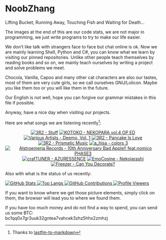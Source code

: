 # NoobZhang

Lifting Bucket, Running Away, Touching Fish and Waiting for Death...  

The images at the end of this are our code stats, we are not major in programming, we just write programs to try to make our life easier.

We don't like talk with strangers face to face but chat online is ok. Now we are mainly learning Shell, Python and C#, you can know what we learn by visiting our pinned repositories. Unlike other people teach themselves by reading books and so on, we mainly teach ourselves by writing a project and solve problems we meet.

Chocola, Vanilla, Capoo and many other cat characters are also our tastes, most of them are very cute girls, so we call ourselves GNU/Lolicon. Maybe you like them too or you will like them in the future.

Our English is not well, hope you can forgive our grammar mistakes in this file if possible.

Anyway, have a nice day when visiting our projects.

Here are what songs we are listening recently[^1]:  

<!-- lastfm -->
<p align="center"><a href="https://www.last.fm/music/3R2/Stuff"><img src="https://lastfm.freetls.fastly.net/i/u/64s/e092d08d9d5f1133c4454ef164bbd2b3.jpg" title="3R2 - Stuff"></a> <a href="https://www.last.fm/music/KOTOKO/NEKOPARA+vol.4+OP+ED"><img src="https://lastfm.freetls.fastly.net/i/u/64s/fff6d401d6d466c130bbc2338db3a288.png" title="KOTOKO - NEKOPARA vol.4 OP ED"></a> <a href="https://www.last.fm/music/Various+Artists/Deemo,+Vol.+1"><img src="https://lastfm.freetls.fastly.net/i/u/64s/dcc2ca5e6a9b8008b0bfde5b2b312c97.jpg" title="Various Artists - Deemo, Vol. 1"></a> <a href="https://www.last.fm/music/3R2/Pancake+Is+Love"><img src="https://lastfm.freetls.fastly.net/i/u/64s/efffbbaabd00a62f272c7aa20a044165.jpg" title="3R2 - Pancake Is Love"></a> <a href="https://www.last.fm/music/3R2/Prismatic+Music"><img src="https://lastfm.freetls.fastly.net/i/u/64s/df460559e1c773b7f180170f9ba5b476.jpg" title="3R2 - Prismatic Music"></a> <a href="https://www.last.fm/music/a_hisa/colors+3"><img src="https://lastfm.freetls.fastly.net/i/u/64s/f01a0b18eed8117b3a308b4169626d8e.png" title="a_hisa - colors 3"></a> <a href="https://www.last.fm/music/Alstroemeria+Records/10th+Anniversary+Bad+Apple!!+feat.nomico+PHASE3"><img src="https://lastfm.freetls.fastly.net/i/u/64s/d93dadff174024065236296a48aa8f62.jpg" title="Alstroemeria Records - 10th Anniversary Bad Apple!! feat.nomico PHASE3"></a> <a href="https://www.last.fm/music/crafTUNER/AZURESSENCE"><img src="https://lastfm.freetls.fastly.net/i/u/64s/c9873cf780950ba30b82a4d7bca5bbda.jpg" title="crafTUNER - AZURESSENCE"></a> <a href="https://www.last.fm/music/EmoCosine/Nekojarashi"><img src="https://lastfm.freetls.fastly.net/i/u/64s/a57ded33df3de113403c3bc0a2a70629.jpg" title="EmoCosine - Nekojarashi"></a> <a href="https://www.last.fm/music/Freezer/Can+You+Decorate%3F"><img src="https://lastfm.freetls.fastly.net/i/u/64s/877ec94745a970ebcb1ed9442b56cf2b.jpg" title="Freezer - Can You Decorate?"></a> </p>

Also with what is the status of us recently:

<a href="https://github.com/anuraghazra/github-readme-stats">
  <picture>
    <source media="(prefers-color-scheme: dark)" srcset="https://github-readme-stats.vercel.app/api?username=zhanghua000&theme=dark">
    <img alt="GitHub Stats" src="https://github-readme-stats.vercel.app/api?username=zhanghua000&theme=default">
  </picture>
  <picture>
    <source media="(prefers-color-scheme: dark)" srcset="https://github-readme-stats.vercel.app/api/top-langs/?username=zhanghua000&theme=dark&layout=compact">
    <img alt="Top Langs" src="https://github-readme-stats.vercel.app/api/top-langs/?username=zhanghua000&theme=default&layout=compact">
  </picture>
</a>

<a href="https://github.com/Platane/snk">
  <picture>
    <source media="(prefers-color-scheme: dark)" srcset="https://github.com/zhanghua000/zhanghua000/raw/main/snakes/dark.svg">
    <img alt="GitHub Contributions" src="https://github.com/zhanghua000/zhanghua000/raw/main/snakes/light.svg">
  </picture>
</a>

<a href="https://github.com/antonkomarev/github-profile-views-counter">
  <picture>
    <source media="(prefers-color-scheme: dark)" srcset="https://komarev.com/ghpvc/?username=zhanghua000&color=gray&style=for-the-badge">
    <img alt="Profile Viewers" src="https://komarev.com/ghpvc/?username=zhanghua000&color=brightgreen&style=for-the-badge">
  </picture>
</a>

If you want to know where we get those picture elements, simply click on them, the browser will lead you to where we found them.  

If you have too much money and do not find a way to spend, you can send us some BTC:  
bc1qq0x7gr3uuk32gntea7vahcek3zhz5hhx2zmhzj

[^1]: Thanks to [lastfm-to-markdown](https://github.com/melipass/lastfm-to-markdown)
